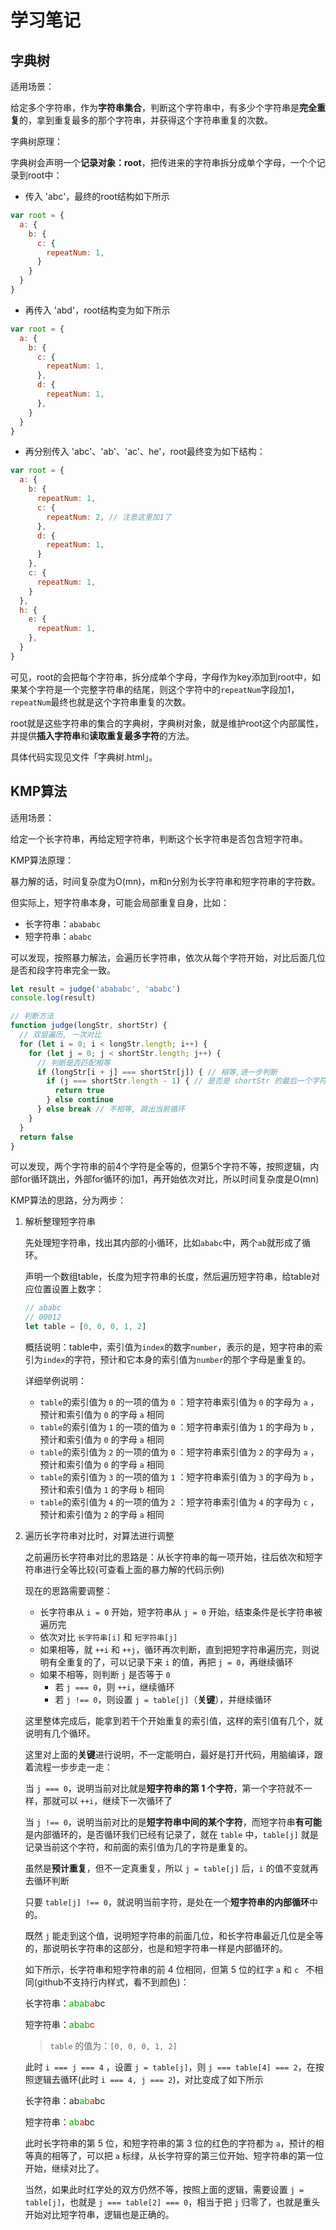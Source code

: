 # 学习笔记

## 字典树

适用场景：

给定多个字符串，作为**字符串集合**，判断这个字符串中，有多少个字符串是**完全重复**的，拿到重复最多的那个字符串，并获得这个字符串重复的次数。

字典树原理：

字典树会声明一个**记录对象：root**，把传进来的字符串拆分成单个字母，一个个记录到root中：

- 传入 'abc'，最终的root结构如下所示
```js
var root = {
  a: {
    b: {
      c: {
        repeatNum: 1,
      }
    }
  }
}
```
- 再传入 'abd'，root结构变为如下所示
```js
var root = {
  a: {
    b: {
      c: {
        repeatNum: 1,
      },
      d: {
        repeatNum: 1,
      },
    }
  }
}
```
- 再分别传入 'abc'、'ab'、'ac'、he'，root最终变为如下结构：
```js
var root = {
  a: {
    b: {
      repeatNum: 1,
      c: {
        repeatNum: 2, // 注意这里加1了
      },
      d: {
        repeatNum: 1,
      }
    },
    c: {
      repeatNum: 1,
    }
  },
  h: {
    e: {
      repeatNum: 1,
    },
  }
}
```

可见，root的会把每个字符串，拆分成单个字母，字母作为key添加到root中，如果某个字符是一个完整字符串的结尾，则这个字符中的`repeatNum`字段加1，`repeatNum`最终也就是这个字符串重复的次数。

root就是这些字符串的集合的字典树，字典树对象，就是维护root这个内部属性，并提供**插入字符串**和**读取重复最多字符**的方法。

具体代码实现见文件「字典树.html」。

## KMP算法

适用场景：

给定一个长字符串，再给定短字符串，判断这个长字符串是否包含短字符串。

KMP算法原理：

暴力解的话，时间复杂度为O(mn)，m和n分别为长字符串和短字符串的字符数。

但实际上，短字符串本身，可能会局部重复自身，比如：
- 长字符串：`abababc`
- 短字符串：`ababc`

可以发现，按照暴力解法，会遍历长字符串，依次从每个字符开始，对比后面几位是否和段字符串完全一致。

```js
let result = judge('abababc', 'ababc')
console.log(result)

// 判断方法
function judge(longStr, shortStr) {
  // 双层遍历, 一次对比
  for (let i = 0; i < longStr.length; i++) {
    for (let j = 0; j < shortStr.length; j++) {
      // 判断是否匹配相等
      if (longStr[i + j] === shortStr[j]) { // 相等,进一步判断
        if (j === shortStr.length - 1) { // 是否是 shortStr 的最后一个字符,也就是全相等了
          return true
        } else continue
      } else break // 不相等, 跳出当前循环
    }
  }
  return false
}
```

可以发现，两个字符串的前4个字符是全等的，但第5个字符不等，按照逻辑，内部for循环跳出，外部for循环的i加1，再开始依次对比，所以时间复杂度是O(mn)

KMP算法的思路，分为两步：

1. 解析整理短字符串

    先处理短字符串，找出其内部的小循环，比如`ababc`中，两个`ab`就形成了循环。

    声明一个数组table，长度为短字符串的长度，然后遍历短字符串，给table对应位置设置上数字：

    ```js
    // ababc
    // 00012
    let table = [0, 0, 0, 1, 2]
    ```

    概括说明：table中，索引值为`index`的数字`number`，表示的是，短字符串的索引为`index`的字符，预计和它本身的索引值为`number`的那个字母是重复的。

    详细举例说明：
    - `table`的索引值为 `0` 的一项的值为 `0` ：短字符串索引值为 `0` 的字母为 `a` ，预计和索引值为 `0` 的字母 `a` 相同
    - `table`的索引值为 `1` 的一项的值为 `0` ：短字符串索引值为 `1` 的字母为 `b` ，预计和索引值为 `0` 的字母 `a` 相同
    - `table`的索引值为 `2` 的一项的值为 `0` ：短字符串索引值为 `2` 的字母为 `a` ，预计和索引值为 `0` 的字母 `a` 相同
    - `table`的索引值为 `3` 的一项的值为 `1` ：短字符串索引值为 `3` 的字母为 `b` ，预计和索引值为 `1` 的字母 `b` 相同
    - `table`的索引值为 `4` 的一项的值为 `2` ：短字符串索引值为 `4` 的字母为 `c` ，预计和索引值为 `2` 的字母 `a` 相同

2. 遍历长字符串对比时，对算法进行调整
    
    之前遍历长字符串对比的思路是：从长字符串的每一项开始，往后依次和短字符串进行全等比较(可查看上面的暴力解的代码示例)

    现在的思路需要调整：
    - 长字符串从 `i = 0` 开始，短字符串从 `j = 0` 开始，结束条件是长字符串被遍历完
    - 依次对比 `长字符串[i]` 和 `短字符串[j]`
    - 如果相等，就 `++i` 和 `++j`，循环再次判断，直到把短字符串遍历完，则说明有全重复的了，可以记录下来 `i` 的值，再把 `j = 0`，再继续循环
    - 如果不相等，则判断 `j` 是否等于 `0`
      - 若 `j === 0`，则 `++i`，继续循环
      - 若 `j !== 0`，则设置 `j = table[j]`（**关键**），并继续循环

    这里整体完成后，能拿到若干个开始重复的索引值，这样的索引值有几个，就说明有几个循环。

    这里对上面的**关键**进行说明，不一定能明白，最好是打开代码，用脑编译，跟着流程一步步走一走：

    当 `j === 0`，说明当前对比就是**短字符串的第 1 个字符**，第一个字符就不一样，那就可以 `++i`，继续下一次循环了

    当 `j !== 0`，说明当前对比的是**短字符串中间的某个字符**，而短字符串**有可能**是内部循环的，是否循环我们已经有记录了，就在 `table` 中，`table[j]` 就是记录当前这个字符，和前面的索引值为几的字符是重复的。

    虽然是**预计重复**，但不一定真重复，所以 `j = table[j]` 后，`i` 的值不变就再去循环判断

    只要 `table[j] !== 0`，就说明当前字符，是处在一个**短字符串的内部循环**中的。

    既然 `j` 能走到这个值，说明短字符串的前面几位，和长字符串最近几位是全等的，那说明长字符串的这部分，也是和短字符串一样是内部循环的。

    如下所示，长字符串和短字符串的前 4 位相同，但第 5 位的红字 `a` 和 `c ` 不相同(github不支持行内样式，看不到颜色)：

    长字符串：<span style="color:#0a0">abab</span><span style="color:#f00">a</span>bc

    短字符串：<span style="color:#0a0">abab</span><span style="color:#f00">c</span>

    > `table` 的值为：`[0, 0, 0, 1, 2]`

    此时 `i === j === 4` ，设置 `j = table[j]`，则 `j === table[4] === 2`，在按照逻辑去循环(此时 `i === 4, j === 2`)，对比变成了如下所示

    长字符串：ab<span style="color:#0a0">ab</span><span style="color:#f00">a</span>bc

    短字符串：<span style="color:#0a0">ab</span><span style="color:#f00">a</span>bc

    此时长字符串的第 5 位，和短字符串的第 3 位的红色的字符都为 `a`，预计的相等真的相等了，可以把 `a` 标绿，从长字符穿的第三位开始、短字符串的第一位开始，继续对比了。

    当然，如果此时红字处的双方仍然不等，按照上面的逻辑，需要设置 `j = table[j]`，也就是 `j === table[2] === 0`，相当于把 `j` 归零了，也就是重头开始对比短字符串，逻辑也是正确的。
    
    



